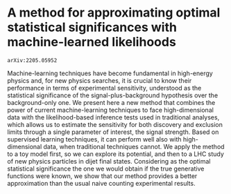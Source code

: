 # A method for approximating optimal statistical significances with machine-learned likelihoods
 	arXiv:2205.05952 

Machine-learning techniques have become fundamental in high-energy physics and, for new physics searches, it is crucial to know their performance in terms of experimental sensitivity, understood as the statistical significance of the signal-plus-background hypothesis over the background-only one. We present here a new method that combines the power of current machine-learning techniques to face high-dimensional data with the likelihood-based inference tests used in traditional analyses, which allows us to estimate the sensitivity for both discovery and exclusion limits through a single parameter of interest, the signal strength. Based on supervised learning techniques, it can perform well also with high-dimensional data, when traditional techniques cannot. We apply the method to a toy model first, so we can explore its potential, and then to a LHC study of new physics particles in dijet final states. Considering as the optimal statistical significance the one we would obtain if the true generative functions were known, we show that our method provides a better approximation than the usual naive counting experimental results. 
